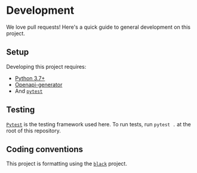 # Development

We love pull requests! Here's a quick guide to general development on this project.

## Setup

Developing this project requires:

* [Python 3.7+][1]
* [Openapi-generator][2]
* And [`pytest`][3]

## Testing

[`Pytest`][3] is the testing framework used here. To run tests, run `pytest .` at the root of this repository.

## Coding conventions

This project is formatting using the [`black`][4] project.

[1]: https://www.python.org/downloads/
[2]: https://openapi-generator.tech/docs/installation
[3]: https://docs.pytest.org/en/latest/
[4]: https://pypi.org/project/black/
